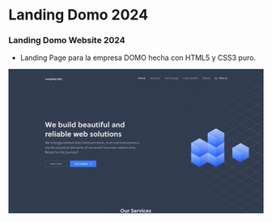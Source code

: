 # Landing Domo 2024
### Landing Domo Website 2024

- Landing Page para la empresa DOMO hecha con HTML5 y CSS3 puro.

![preview img](/preview.png)
